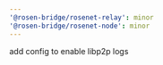 ```yaml
---
'@rosen-bridge/rosenet-relay': minor
'@rosen-bridge/rosenet-node': minor
---
```


add config to enable libp2p logs
